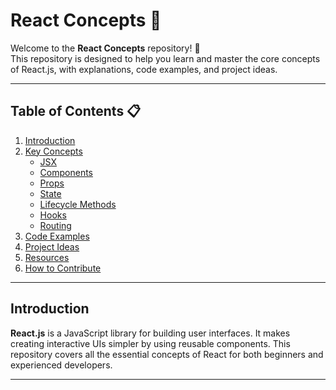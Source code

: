 # React Concepts 📘

Welcome to the **React Concepts** repository! 🚀  
This repository is designed to help you learn and master the core concepts of React.js, with explanations, code examples, and project ideas.

---

## Table of Contents 📋
1. [Introduction](#introduction)
2. [Key Concepts](#key-concepts)
   - [JSX](#jsx)
   - [Components](#components)
   - [Props](#props)
   - [State](#state)
   - [Lifecycle Methods](#lifecycle-methods)
   - [Hooks](#hooks)
   - [Routing](#routing)
3. [Code Examples](#code-examples)
4. [Project Ideas](#project-ideas)
5. [Resources](#resources)
6. [How to Contribute](#how-to-contribute)

---

## Introduction
**React.js** is a JavaScript library for building user interfaces. It makes creating interactive UIs simpler by using reusable components. This repository covers all the essential concepts of React for both beginners and experienced developers.

---
